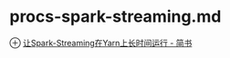 # procs-spark-streaming.md
⊕ [让Spark-Streaming在Yarn上长时间运行 - 简书](https://www.jianshu.com/p/b6cfceca5637)
